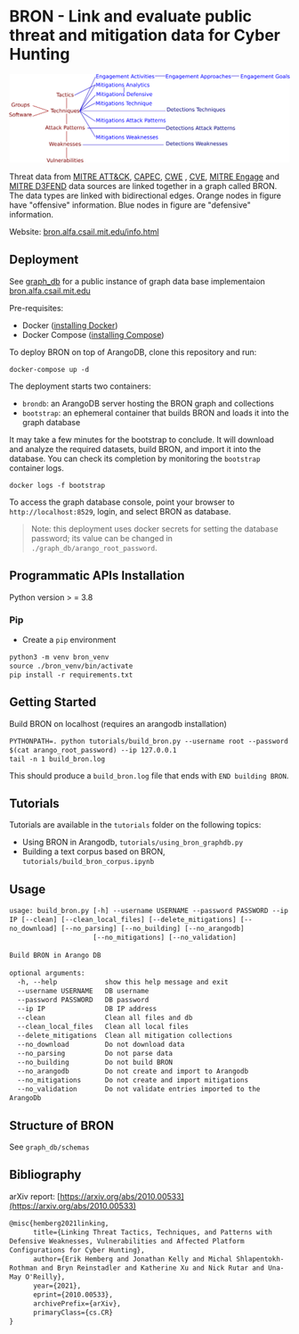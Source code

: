 # BRON - Link and evaluate public threat and mitigation data for Cyber Hunting

[![BRON December 2021](docs/figures/BRON.png)](docs/figures/BRON.png)

Threat data from [MITRE ATT&CK](https://attack.mitre.org/), [CAPEC](https://capec.mitre.org/), [CWE](https://cwe.mitre.org/) , [CVE](https://nvd.nist.gov), [MITRE Engage](https://engage.mitre.org/) and [MITRE D3FEND](https://d3fend.mitre.org/) data sources are linked together in a graph called BRON. The data types are linked with bidirectional edges. Orange nodes in figure have "offensive" information. Blue nodes in figure are "defensive" information.

Website: [bron.alfa.csail.mit.edu/info.html](http://bron.alfa.csail.mit.edu/info.html)

## Deployment
See [graph_db](graph_db) for a public instance of graph data base implementaion [bron.alfa.csail.mit.edu](http://bron.alfa.csail.mit.edu:8529)

Pre-requisites:
- Docker ([installing Docker](https://docs.docker.com/engine/install/))
- Docker Compose ([installing Compose](https://docs.docker.com/compose/install/))

To deploy BRON on top of ArangoDB, clone this repository and run:
```
docker-compose up -d
```

The deployment starts two containers:
- `brondb`: an ArangoDB server hosting the BRON graph and collections
- `bootstrap`: an ephemeral container that builds BRON and loads it into the graph database

It may take a few minutes for the bootstrap to conclude. It will download and analyze the required datasets, build BRON, and import it into the database. You can check its completion by monitoring the `bootstrap` container logs.
```
docker logs -f bootstrap
```
To access the graph database console, point your browser to `http://localhost:8529`, login, and select BRON as database. 

> Note: this deployment uses docker secrets for setting the database password; its value can be changed in `./graph_db/arango_root_password`.

## Programmatic APIs Installation

Python version > = 3.8

### Pip
- Create a `pip` environment
```
python3 -m venv bron_venv
source ./bron_venv/bin/activate
pip install -r requirements.txt
```

## Getting Started 

Build BRON on localhost (requires an arangodb installation)
```
PYTHONPATH=. python tutorials/build_bron.py --username root --password $(cat arango_root_password) --ip 127.0.0.1
tail -n 1 build_bron.log
```

This should produce a `build_bron.log` file that ends with `END building BRON`.

## Tutorials
Tutorials are available in the `tutorials` folder on the following topics:
- Using BRON in Arangodb, `tutorials/using_bron_graphdb.py`
- Building a text corpus based on BRON, `tutorials/build_bron_corpus.ipynb`

## Usage
```
usage: build_bron.py [-h] --username USERNAME --password PASSWORD --ip IP [--clean] [--clean_local_files] [--delete_mitigations] [--no_download] [--no_parsing] [--no_building] [--no_arangodb]
                     [--no_mitigations] [--no_validation]

Build BRON in Arango DB

optional arguments:
  -h, --help            show this help message and exit
  --username USERNAME   DB username
  --password PASSWORD   DB password
  --ip IP               DB IP address
  --clean               Clean all files and db
  --clean_local_files   Clean all local files
  --delete_mitigations  Clean all mitigation collections
  --no_download         Do not download data
  --no_parsing          Do not parse data
  --no_building         Do not build BRON
  --no_arangodb         Do not create and import to Arangodb
  --no_mitigations      Do not create and import mitigations
  --no_validation       Do not validate entries imported to the ArangoDb
```

## Structure of BRON
See `graph_db/schemas`

## Bibliography

arXiv report: [https://arxiv.org/abs/2010.00533](https://arxiv.org/abs/2010.00533)

```
@misc{hemberg2021linking,
      title={Linking Threat Tactics, Techniques, and Patterns with Defensive Weaknesses, Vulnerabilities and Affected Platform Configurations for Cyber Hunting}, 
      author={Erik Hemberg and Jonathan Kelly and Michal Shlapentokh-Rothman and Bryn Reinstadler and Katherine Xu and Nick Rutar and Una-May O'Reilly},
      year={2021},
      eprint={2010.00533},
      archivePrefix={arXiv},
      primaryClass={cs.CR}
}
```